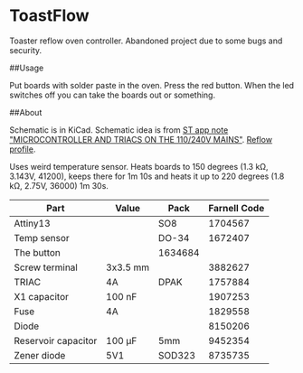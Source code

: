 ToastFlow
=========

Toaster reflow oven controller. Abandoned project due to some bugs and security.

##Usage

Put boards with solder paste in the oven. Press the red button. When the led switches off you can take the boards out or something.


##About

Schematic is in KiCad. Schematic idea is from [ST app note "MICROCONTROLLER AND TRIACS ON THE 110/240V MAINS"](http://www.datasheetcatalog.org/datasheet/SGSThomsonMicroelectronics/mXxuyw.pdf). [Reflow profile](http://www.actel.com/documents/Solder_Reflow_LeadFree.pdf).

Uses weird temperature sensor. Heats boards to 150 degrees (1.3 kΩ, 3.143V, 41200), keeps there for 1m 10s and heats it up to 220 degrees (1.8 kΩ, 2.75V, 36000) 1m 30s.

| Part      | Value |Pack | Farnell Code  |
|-----------|-------|-----|-------|
|Attiny13   |       | SO8 |1704567|
|Temp sensor|       |DO-34|1672407|
|The button ||1634684|
|Screw terminal|3x3.5 mm||3882627|
|TRIAC|4A|DPAK|1757884|
|X1 capacitor|100 nF||1907253|
|Fuse|4A||1829558|
|Diode|||8150206|
|Reservoir capacitor|100 µF|5mm|9452354|
|Zener diode|5V1|SOD323|8735735|


